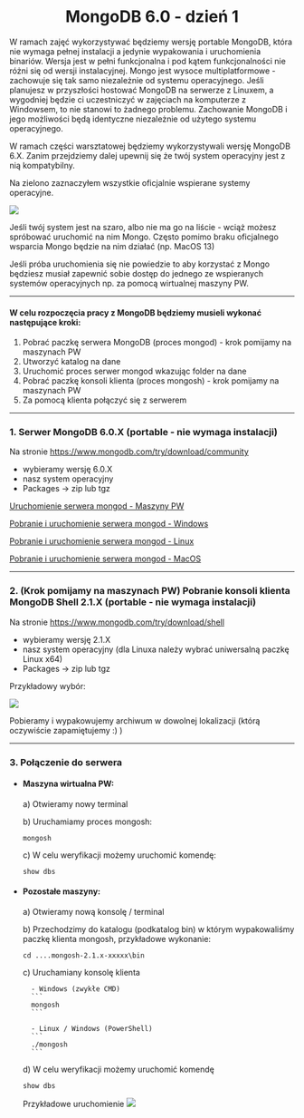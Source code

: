 <h1 align="center"> MongoDB 6.0 - dzień 1</h1>

W ramach zajęć wykorzystywać będziemy wersję portable MongoDB, która nie wymaga pełnej instalacji a jedynie wypakowania i uruchomienia binariów. Wersja jest w pełni funkcjonalna i pod kątem funkcjonalności nie różni się od wersji instalacyjnej.
Mongo jest wysoce multiplatformowe - zachowuje się tak samo niezależnie od systemu operacyjnego. Jeśli planujesz w przyszłości hostować MongoDB na serwerze z Linuxem, a wygodniej będzie ci uczestniczyć w zajęciach na komputerze z Windowsem, to nie stanowi to żadnego problemu. Zachowanie MongoDB i jego możliwości będą identyczne niezależnie od użytego systemu operacyjnego.

W ramach części warsztatowej będziemy wykorzystywali wersję MongoDB 6.X. Zanim przejdziemy dalej upewnij się że twój system operacyjny jest z nią kompatybilny.

Na zielono zaznaczyłem wszystkie oficjalnie wspierane systemy operacyjne.

![](https://i.imgur.com/1nCx1Xj.png)

Jeśli twój system jest na szaro, albo nie ma go na liście - wciąż możesz spróbować uruchomić na nim Mongo.
Często pomimo braku oficjalnego wsparcia Mongo będzie na nim działać (np. MacOS 13)

Jeśli próba uruchomienia się nie powiedzie to aby korzystać z Mongo będziesz musiał zapewnić sobie dostęp
do jednego ze wspieranych systemów operacyjnych np. za pomocą wirtualnej maszyny PW.


---
#### W celu rozpoczęcia pracy z MongoDB będziemy musieli wykonać następujące kroki:
1. Pobrać paczkę serwera MongoDB (proces mongod) - krok pomijamy na maszynach PW
2. Utworzyć katalog na dane
3. Uruchomić proces serwer mongod wkazując folder na dane
4. Pobrać paczkę konsoli klienta (proces mongosh) - krok pomijamy na maszynach PW
5. Za pomocą klienta połączyć się z serwerem



      
---
### 1. Serwer MongoDB 6.0.X (portable - nie wymaga instalacji)

Na stronie https://www.mongodb.com/try/download/community 
- wybieramy wersję 6.0.X
- nasz system operacyjny
- Packages -> zip lub tgz

[Uruchomienie serwera mongod - Maszyny PW ](mongod_maszyny_pw.md)

[Pobranie i uruchomienie serwera mongod - Windows ](../mongo6/mongod_windows.md)

[Pobranie i uruchomienie serwera mongod - Linux ](../mongo6/mongod_linux.md)

[Pobranie i uruchomienie serwera mongod - MacOS ](../mongo6/mongod_macos.md)

---
### 2. (Krok pomijamy na maszynach PW) Pobranie konsoli klienta MongoDB Shell 2.1.X (portable - nie wymaga instalacji)


Na stronie https://www.mongodb.com/try/download/shell
- wybieramy wersję 2.1.X
- nasz system operacyjny (dla Linuxa należy wybrać uniwersalną paczkę Linux x64)
- Packages -> zip lub tgz

Przykładowy wybór:

![](https://i.imgur.com/LRjdFSx.png)

Pobieramy i wypakowujemy archiwum w dowolnej lokalizacji (którą oczywiście zapamiętujemy :) )

---
### 3. Połączenie do serwera

- #### Maszyna wirtualna PW:
    a) Otwieramy nowy terminal
    
    b) Uruchamiamy proces mongosh:
    
    ```
    mongosh
    ```
    
    c) W celu weryfikacji możemy uruchomić komendę:
    
    ```
    show dbs
    ```
- #### Pozostałe maszyny:
    a) Otwieramy nową konsolę / terminal
  
    b) Przechodzimy do katalogu (podkatalog bin) w którym wypakowaliśmy paczkę klienta mongosh, przykładowe wykonanie:
    
    ```
    cd ....mongosh-2.1.x-xxxxx\bin
    ```
    
    c) Uruchamiany konsolę klienta
    
        - Windows (zwykłe CMD)
        ```
        mongosh
        ```
    
        - Linux / Windows (PowerShell)
        ```
        ./mongosh
        ```
  
    d) W celu weryfikacji możemy uruchomić komendę 
    ```
    show dbs
    ```


    Przykładowe uruchomienie
    ![](https://i.imgur.com/BqLXb9f.png)
   
